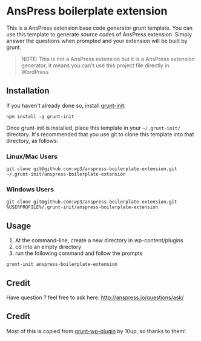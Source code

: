 # AnsPress boilerplate extension

This is a AnsPress extension base code generator grunt template. You can use this template to generate source codes of AnsPress extension.
Simply answer the questions when prompted and your extension will be built by grunt.

> NOTE: This is not a AnsPress extension but it is a AnsPress extension generator, it means you can't use this project file directly in WordPress


[grunt-init]: http://gruntjs.com/project-scaffolding

## Installation
If you haven't already done so, install [grunt-init][]:

```
npm install -g grunt-init
```

Once grunt-init is installed, place this template in your `~/.grunt-init/` directory. It's recommended that you use git to clone this template into that directory, as follows:

### Linux/Mac Users

```
git clone git@github.com:wp3/anspress-boilerplate-extension.git ~/.grunt-init/anspress-boilerplate-extension
```

### Windows Users

```
git clone git@github.com:wp3/anspress-boilerplate-extension.git %USERPROFILE%/.grunt-init/anspress-boilerplate-extension
```

## Usage

1. At the command-line, create a new directory in wp-content/plugins
2. cd into an empty directory
3. run the following command and follow the prompts

```
grunt-init anspress-boilerplate-extension
```

## Credit

Have question ? feel free to ask here: http://anspress.io/questions/ask/

## Credit

Most of this is copied from [grunt-wp-plugin](https://github.com/10up/grunt-wp-plugin) by 10up, so thanks to them!
